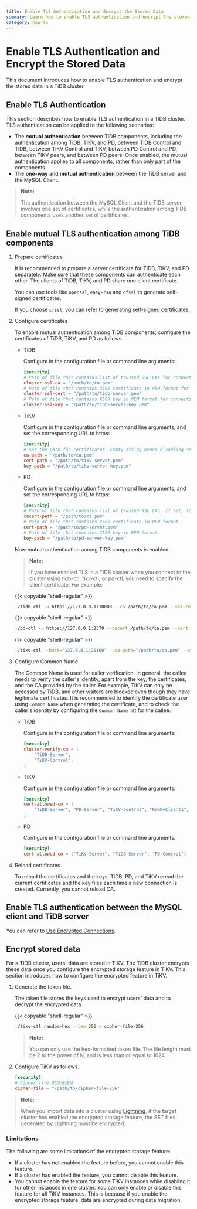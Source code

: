 ```yaml
---
title: Enable TLS Authentication and Encrypt the Stored Data
summary: Learn how to enable TLS authentication and encrypt the stored data in a TiDB cluster.
category: how-to
---
```


# Enable TLS Authentication and Encrypt the Stored Data

This document introduces how to enable TLS authentication and encrypt the stored data in a TiDB cluster.

## Enable TLS Authentication

This section describes how to enable TLS authentication in a TiDB cluster. TLS authentication can be applied to the following scenarios:

- The **mutual authentication** between TiDB components, including the authentication among TiDB, TiKV, and PD, between TiDB Control and TiDB, between TiKV Control and TiKV, between PD Control and PD, between TiKV peers, and between PD peers. Once enabled, the mutual authentication applies to all components, rather than only part of the components.
- The **one-way** and **mutual authentication** between the TiDB server and the MySQL Client.

> **Note:**
>
> The authentication between the MySQL Client and the TiDB server involves one set of certificates, while the authentication among TiDB components uses another set of certificates.

## Enable mutual TLS authentication among TiDB components

1. Prepare certificates

    It is recommended to prepare a server certificate for TiDB, TiKV, and PD separately. Make sure that these components can authenticate each other. The clients of TiDB, TiKV, and PD share one client certificate.

    You can use tools like `openssl`, `easy-rsa` and `cfssl` to generate self-signed certificates.

    If you choose `cfssl`, you can refer to [generating self-signed certificates](/how-to/secure/generate-self-signed-certificates.md).

2. Configure certificates

   To enable mutual authentication among TiDB components, configure the certificates of TiDB, TiKV, and PD as follows.

   - TiDB

        Configure in the configuration file or command line arguments:

        ```toml
        [security]
        # Path of file that contains list of trusted SSL CAs for connection with cluster components.
        cluster-ssl-ca = "/path/to/ca.pem"
        # Path of file that contains X509 certificate in PEM format for connection with cluster components.
        cluster-ssl-cert = "/path/to/tidb-server.pem"
        # Path of file that contains X509 key in PEM format for connection with cluster components.
        cluster-ssl-key = "/path/to/tidb-server-key.pem"
        ```

   - TiKV

        Configure in the configuration file or command line arguments, and set the corresponding URL to https:

        ```toml
        [security]
        # set the path for certificates. Empty string means disabling secure connections.
        ca-path = "/path/to/ca.pem"
        cert-path = "/path/to/tikv-server.pem"
        key-path = "/path/to/tikv-server-key.pem"
        ```

   - PD

        Configure in the configuration file or command line arguments, and set the corresponding URL to https:

        ```toml
        [security]
        # Path of file that contains list of trusted SSL CAs. If set, following four settings shouldn't be empty
        cacert-path = "/path/to/ca.pem"
        # Path of file that contains X509 certificate in PEM format.
        cert-path = "/path/to/pd-server.pem"
        # Path of file that contains X509 key in PEM format.
        key-path = "/path/to/pd-server-key.pem"
        ```

    Now mutual authentication among TiDB components is enabled.

    > **Note:**
    >
    > If you have enabled TLS in a TiDB cluster when you connect to the cluster using tidb-ctl, tikv-ctl, or pd-ctl, you need to specify the client certificate. For example:

    {{< copyable "shell-regular" >}}

    ```bash
    ./tidb-ctl -u https://127.0.0.1:10080 --ca /path/to/ca.pem --ssl-cert /path/to/client.pem --ssl-key /path/to/client-key.pem
    ```

    {{< copyable "shell-regular" >}}

    ```bash
    ./pd-ctl -u https://127.0.0.1:2379 --cacert /path/to/ca.pem --cert /path/to/client.pem --key /path/to/client-key.pem
    ```

    {{< copyable "shell-regular" >}}

    ```bash
    ./tikv-ctl --host="127.0.0.1:20160" --ca-path="/path/to/ca.pem" --cert-path="/path/to/client.pem" --key-path="/path/to/clinet-key.pem"
    ```

3. Configure Common Name

    The Common Name is used for caller verification. In general, the callee needs to verify the caller's identity, apart from the key, the certificates, and the CA provided by the caller. For example, TiKV can only be accessed by TiDB, and other visitors are blocked even though they have legitimate certificates. It is recommended to identify the certificate user using `Common Name` when generating the certificate, and to check the caller's identity by configuring the `Common Name` list for the callee.

    - TiDB

        Configure in the configuration file or command line arguments:

        ```toml
        [security]
        cluster-verify-cn = [
            "TiDB-Server",
            "TiKV-Control",
        ]
        ```

    - TiKV

        Configure in the configuration file or command line arguments:

        ```toml
        [security]
        cert-allowed-cn = [
            "TiDB-Server", "PD-Server", "TiKV-Control", "RawKvClient1",
        ]
        ```

    - PD

        Configure in the configuration file or command line arguments:

        ```toml
        [security]
        cert-allowed-cn = ["TiKV-Server", "TiDB-Server", "PD-Control"]
        ```

4. Reload certificates

    To reload the certificates and the keys, TiDB, PD, and TiKV reread the current certificates and the key files each time a new connection is created. Currently, you cannot reload CA.

## Enable TLS authentication between the MySQL client and TiDB server

You can refer to [Use Encrypted Connections](/how-to/secure/enable-tls-clients.md).

## Encrypt stored data

For a TiDB cluster, users' data are stored in TiKV. The TiDB cluster encrypts these data once you configure the encrypted storage feature in TiKV. This section introduces how to configure the encrypted feature in TiKV.

1. Generate the token file.

    The token file stores the keys used to encrypt users' data and to decrypt the encrypted data.

    {{< copyable "shell-regular" >}}

    ```bash
    ./tikv-ctl random-hex --len 256 > cipher-file-256
    ```

    > **Note:**
    >
    > You can only use the hex-formatted token file. The file length must be 2 to the power of N, and is less than or equal to 1024.

2. Configure TiKV as follows.

    ```toml
    [security]
    # Cipher file 的存储路径
    cipher-file = "/path/to/cipher-file-256"
    ```

> **Note:**
>
> When you import data into a cluster using [Lightning](/reference/tools/tidb-lightning/overview.md), if the target cluster has enabled the encrypted storage feature, the SST files generated by Lightning must be encrypted.

### Limitations

The following are some limitations of the encrypted storage feature:

- If a cluster has not enabled the feature before, you cannot enable this feature.
- If a cluster has enabled the feature, you cannot disable this feature.
- You cannot enable the feature for some TiKV instances while disabling it for other instances in one cluster. You can only enable or disable this feature for all TiKV instances. This is because if you enable the encrypted storage feature, data are encrypted during data migration.
